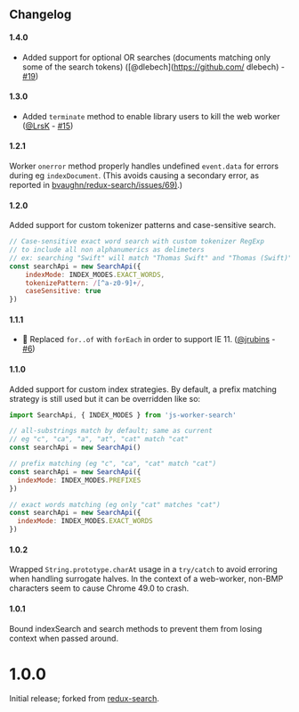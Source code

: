 Changelog
-----

#### 1.4.0
* Added support for optional OR searches (documents matching only some of the search tokens) ([@dlebech](https://github.com/ dlebech) - [#19](https://github.com/bvaughn/js-worker-search/pull/19))

#### 1.3.0
* Added `terminate` method to enable library users to kill the web worker ([@LrsK](https://github.com/LrsK) - [#15](https://github.com/bvaughn/js-worker-search/pull/15))

#### 1.2.1
Worker `onerror` method properly handles undefined `event.data` for errors during eg `indexDocument`. (This avoids causing a secondary error, as reported in [bvaughn/redux-search/issues/69)](https://github.com/bvaughn/redux-search/issues/69).)

#### 1.2.0
Added support for custom tokenizer patterns and case-sensitive search.

```js
// Case-sensitive exact word search with custom tokenizer RegExp
// to include all non alphanumerics as delimeters
// ex: searching "Swift" will match "Thomas Swift" and "Thomas (Swift)" but not "the swift dog"
const searchApi = new SearchApi({
    indexMode: INDEX_MODES.EXACT_WORDS,
    tokenizePattern: /[^a-z0-9]+/,
    caseSensitive: true
})
```

#### 1.1.1
* 🐛 Replaced `for..of` with `forEach` in order to support IE 11. ([@jrubins](https://github.com/jrubins) - [#6](https://github.com/bvaughn/js-worker-search/pull/6))

#### 1.1.0
Added support for custom index strategies.
By default, a prefix matching strategy is still used but it can be overridden like so:

```js
import SearchApi, { INDEX_MODES } from 'js-worker-search'

// all-substrings match by default; same as current
// eg "c", "ca", "a", "at", "cat" match "cat"
const searchApi = new SearchApi()

// prefix matching (eg "c", "ca", "cat" match "cat")
const searchApi = new SearchApi({
  indexMode: INDEX_MODES.PREFIXES
})

// exact words matching (eg only "cat" matches "cat")
const searchApi = new SearchApi({
  indexMode: INDEX_MODES.EXACT_WORDS
})
```

#### 1.0.2
Wrapped `String.prototype.charAt` usage in a `try/catch` to avoid erroring when handling surrogate halves.
In the context of a web-worker, non-BMP characters seem to cause Chrome 49.0 to crash.

#### 1.0.1
Bound indexSearch and search methods to prevent them from losing context when passed around.

# 1.0.0
Initial release; forked from [redux-search](https://github.com/treasure-data/redux-search).
